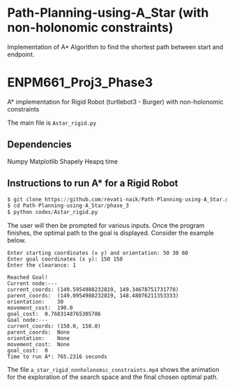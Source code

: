 # Path-Planning-using-A_Star (with non-holonomic constraints)
Implementation of A* Algorithm to find the shortest path between start and endpoint.

# ENPM661_Proj3_Phase3
A* implementation for Rigid Robot (turtlebot3 - Burger) with non-holonomic constraints

The main file is `Astar_rigid.py`

## Dependencies
Numpy
Matplotlib
Shapely
Heapq
time

## Instructions to run A* for a Rigid Robot
```python
$ git clone https://github.com/revati-naik/Path-Planning-using-A_Star.git
$ cd Path-Planning-using-A_Star/phase_3
$ python codes/Astar_rigid.py
```
The user will then be prompted for various inputs.
Once the program finishes, the optimal path to the goal is displayed.
Consider the example below.

```
Enter starting coordinates (x y) and orientation: 50 30 60
Enter goal coordinates (x y): 150 150
Enter the clearance: 1

Reached Goal!
Current node:---
current_coords:	(149.5954988232819, 149.34678751731778)
parent_coords:	(149.0954988232819, 148.48076211353333)
orientation:	30
movement_cost:	190.0
goal_cost:	0.7683148765305786
Goal node:---
current_coords:	(150.0, 150.0)
parent_coords:	None
orientation:	None
movement_cost:	None
goal_cost:	0
Time to run A*: 765.2316 seconds
```

The file `a_star_rigid_nonholonomic_constraints.mp4` shows the animation for the exploration of the search space and the final chosen optimal path.
